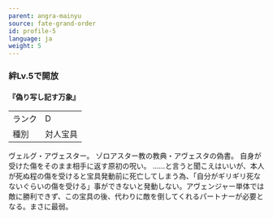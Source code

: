 ```yaml
---
parent: angra-mainyu
source: fate-grand-order
id: profile-5
language: ja
weight: 5
---
```


### 絆Lv.5で開放

#### 『偽り写し記す万象』

<table>
  <tr><td>ランク</td><td>D</td></tr>
  <tr><td>種別</td><td>対人宝具</td></tr>
</table>

ヴェルグ・アヴェスター。
ゾロアスター教の教典・アヴェスタの偽書。
自身が受けた傷をそのまま相手に返す原初の呪い。
……と言うと聞こえはいいが、本人が死ぬ程の傷を受けると宝具発動前に死亡してしまう為、「自分がギリギリ死なないぐらいの傷を受ける」事ができないと発動しない。アヴェンジャー単体では敵に勝利できず、この宝具の後、代わりに敵を倒してくれるパートナーが必要となる。まさに最弱。

